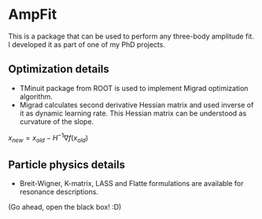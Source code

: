 # AmpFit

This is a package that can be used to perform any three-body amplitude fit. I developed it as part of one of my PhD projects. 

## Optimization details
- TMinuit package from ROOT is used to implement Migrad optimization algorithm.
- Migrad calculates second derivative Hessian matrix and used inverse of it as dynamic learning rate. This Hessian matrix can be understood as curvature of the slope.

$x_{new} = x_{old} - H^{-1} \nabla f(x_{old})$


## Particle physics details
- Breit-Wigner, K-matrix, LASS and Flatte formulations are available for resonance descriptions.





(Go ahead, open the black box! :D)
